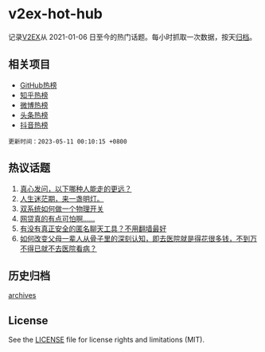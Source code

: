 # v2ex-hot-hub

 记录[V2EX](https://www.v2ex.com/)从 2021-01-06 日至今的热门话题。每小时抓取一次数据，按天[归档](archives)。
 
 ## 相关项目

- [GitHub热榜](https://github.com/lonnyzhang423/github-hot-hub)
- [知乎热榜](https://github.com/lonnyzhang423/zhihu-hot-hub)
- [微博热榜](https://github.com/lonnyzhang423/weibo-hot-hub)
- [头条热榜](https://github.com/lonnyzhang423/toutiao-hot-hub)
- [抖音热榜](https://github.com/lonnyzhang423/douyin-hot-hub)


 `更新时间：2023-05-11 00:10:15 +0800`

## 热议话题

1. [真心发问，以下哪种人能走的更远？](https://www.v2ex.com/t/938825)
1. [人生迷茫期，来一盏明灯。](https://www.v2ex.com/t/938829)
1. [双系统如何做一个物理开关](https://www.v2ex.com/t/938775)
1. [网贷真的有点可怕啊......](https://www.v2ex.com/t/938893)
1. [有没有真正安全的匿名聊天工具？不用翻墙最好](https://www.v2ex.com/t/938900)
1. [如何改变父母一辈人从骨子里的深刻认知，即去医院就是得花很多钱，不到万不得已就不去医院看病？](https://www.v2ex.com/t/938795)

## 历史归档

[archives](archives)

## License

See the [LICENSE](LICENSE) file for license rights and limitations (MIT).
